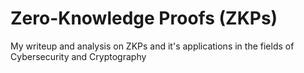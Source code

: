 # Zero-Knowledge Proofs (ZKPs)

My writeup and analysis on ZKPs and it's applications in the fields of Cybersecurity and Cryptography 
